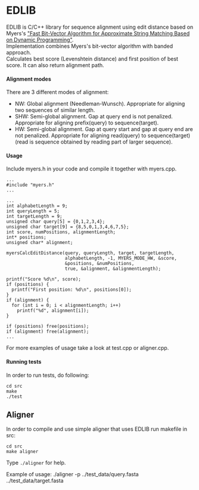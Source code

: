 # EDLIB

EDLIB is C/C++ library for sequence alignment using edit distance based on Myers's ["Fast Bit-Vector Algorithm for Approximate String Matching Based on Dynamic Programming"](http://www.gersteinlab.org/courses/452/09-spring/pdf/Myers.pdf).  
Implementation combines Myers's bit-vector algorithm with banded approach.  
Calculates best score (Levenshtein distance) and first position of best score.
It can also return alignment path.


#### Alignment modes
There are 3 different modes of alignment:
* NW: Global alignment (Needleman-Wunsch).
      Appropriate for aligning two sequences of similar length. 
* SHW: Semi-global alignment. Gap at query end is not penalized.
       Appropriate for aligning prefix(query) to sequence(target).
* HW: Semi-global alignment. Gap at query start and gap at query end are not penalized.
      Appropriate for aligning read(query) to sequence(target)
      (read is sequence obtained by reading part of larger sequence).


#### Usage
Include myers.h in your code and compile it together with myers.cpp.  

```
...
#include "myers.h"
...
```
```
...
int alphabetLength = 9;
int queryLength = 5;
int targetLength = 9;
unsigned char query[5] = {0,1,2,3,4};
unsigned char target[9] = {8,5,0,1,3,4,6,7,5};
int score, numPositions, alignmentLength;
int* positions;
unsigned char* alignment;

myersCalcEditDistance(query, queryLength, target, targetLength,
                      alphabetLength, -1, MYERS_MODE_HW, &score,
                      &positions, &numPositions,
                      true, &alignment, &alignmentLength);

printf("Score %d\n", score);
if (positions) {
  printf("First position: %d\n", positions[0]);
}
if (alignment) {
  for (int i = 0; i < alignmentLength; i++)
    printf("%d", alignment[i]);
}

if (positions) free(positions);
if (alignment) free(alignment);
...
```    

For more examples of usage take a look at test.cpp or aligner.cpp.

#### Running tests
In order to run tests, do following:

    cd src
    make
    ./test
    
    
## Aligner

In order to compile and use simple aligner that uses EDLIB run makefile in src:

    cd src
    make aligner
    
Type `./aligner` for help.

Example of usage:
    ./aligner -p ../test_data/query.fasta ../test_data/target.fasta

